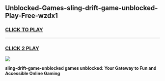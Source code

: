 
## Unblocked-Games-sling-drift-game-unblocked-Play-Free-wzdx1
<h3>
<a href="https://premium76.site?title=sling-drift-game-unblocked&ref=18A1">CLICK TO PLAY</a></h3>
<hr>

<h3>
<a href="https://premium76.site?title=sling-drift-game-unblocked&ref=18A1">CLICK 2 PLAY</a>
  
</h3>

<a href="https://premium76.site?title=sling-drift-game-unblocked&ref=18A1"><img src="https://clearcache.store/games.png"></a>


**sling-drift-game-unblocked games unblocked: Your Gateway to Fun and Accessible Online Gaming**
